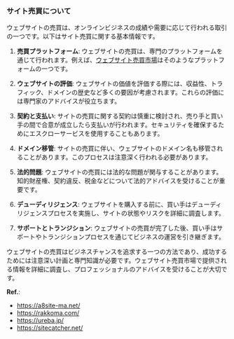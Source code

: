 ### サイト売買について

ウェブサイトの売買は、オンラインビジネスの成績や需要に応じて行われる取引の一つです。以下はサイト売買に関する基本情報です。

1. **売買プラットフォーム**: ウェブサイトの売買は、専門のプラットフォームを通じて行われます。例えば、[ウェブサイト売買市場](https://ureba.jp/)はそのようなプラットフォームの一つです。

2. **ウェブサイトの評価**: ウェブサイトの価値を評価する際には、収益性、トラフィック、ドメインの歴史など多くの要因が考慮されます。これらの評価には専門家のアドバイスが役立ちます。

3. **契約と支払い**: サイトの売買に関する契約は慎重に検討され、売り手と買い手の間で合意が成立したら支払いが行われます。セキュリティを確保するためにエスクローサービスを使用することもあります。

4. **ドメイン移管**: サイトの売買に伴い、ウェブサイトのドメイン名も移管されることがあります。このプロセスは注意深く行われる必要があります。

5. **法的問題**: ウェブサイトの売買には法的な問題が関与することがあります。知的財産権、契約違反、税金などについて法的アドバイスを受けることが重要です。

6. **デューディリジェンス**: ウェブサイトを購入する前に、買い手はデューディリジェンスプロセスを実施し、サイトの状態やリスクを詳細に調査します。

7. **サポートとトランジション**: ウェブサイトの売買が完了した後、買い手はサポートやトランジションプロセスを通じてビジネスの運営を引き継ぎます。

ウェブサイトの売買はビジネスチャンスを追求する一つの方法であり、成功するためには注意深い計画と専門知識が必要です。ウェブサイト売買市場で提供される情報を詳細に調査し、プロフェッショナルのアドバイスを受けることが大切です。

**Ref.**: 
- https://a8site-ma.net/
- https://rakkoma.com/
- https://ureba.jp/
- https://sitecatcher.net/